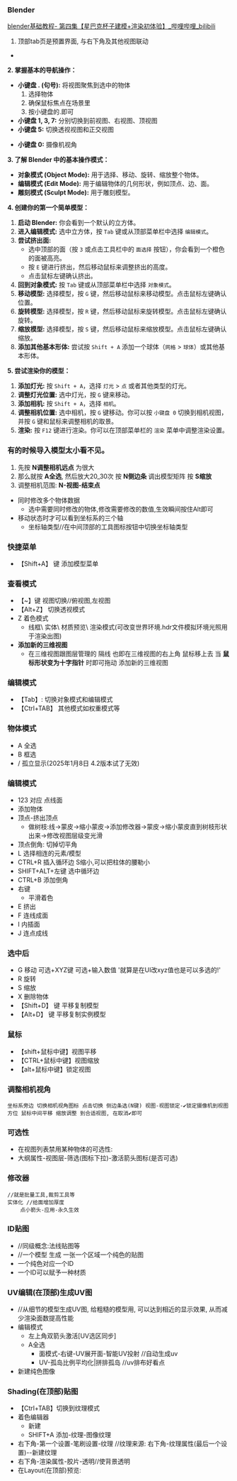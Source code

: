 ### Blender
[blender基础教程- 第四集【星巴克杯子建模+渲染初体验】_哔哩哔哩_bilibili](https://www.bilibili.com/video/BV1Ar4y1K7RQ/?p=4&spm_id_from=pageDriver)

1. 顶部tab页是预置界面, 与右下角及其他视图联动
- 
**2. 掌握基本的导航操作：**

*   **小键盘 . (句号):** 将视图聚焦到选中的物体
	1. 选择物体
	2. 确保鼠标焦点在场景里
	3. 按小键盘的.即可
*   **小键盘 1, 3, 7:** 分别切换到前视图、右视图、顶视图
*   **小键盘 5:** 切换透视视图和正交视图
-   **小键盘 0:**  摄像机视角

**3. 了解 Blender 中的基本操作模式：**

*   **对象模式 (Object Mode):** 用于选择、移动、旋转、缩放整个物体。
*   **编辑模式 (Edit Mode):** 用于编辑物体的几何形状，例如顶点、边、面。
*   **雕刻模式 (Sculpt Mode):** 用于雕刻模型。

**4. 创建你的第一个简单模型：**

1.  **启动 Blender:** 你会看到一个默认的立方体。
2.  **进入编辑模式:** 选中立方体，按 `Tab` 键或从顶部菜单栏中选择 `编辑模式`。
3.  **尝试挤出面:**
    *   选中顶部的面（按 `3` 或点击工具栏中的 `面选择` 按钮），你会看到一个橙色的面被高亮。
    *   按 `E` 键进行挤出，然后移动鼠标来调整挤出的高度。
    *   点击鼠标左键确认挤出。
4.  **回到对象模式:** 按 `Tab` 键或从顶部菜单栏中选择 `对象模式`。
5.  **移动模型:** 选择模型，按 `G` 键，然后移动鼠标来移动模型。点击鼠标左键确认位置。
6.  **旋转模型:** 选择模型，按 `R` 键，然后移动鼠标来旋转模型。点击鼠标左键确认旋转。
7.  **缩放模型:** 选择模型，按 `S` 键，然后移动鼠标来缩放模型。点击鼠标左键确认缩放。
8. **添加其他基本形体:** 尝试按 `Shift + A` 添加一个球体（`网格` > `球体`）或其他基本形体。

**5. 尝试渲染你的模型：**

1.  **添加灯光:** 按 `Shift + A`，选择 `灯光` > `点` 或者其他类型的灯光。
2.  **调整灯光位置:** 选中灯光，按 `G` 键来移动。
3.  **添加相机:** 按 `Shift + A`，选择 `相机`。
4.  **调整相机位置:** 选中相机，按 `G` 键移动。你可以按 `小键盘 0` 切换到相机视图，并按 `G` 键和鼠标来调整相机的取景。
5.  **渲染:** 按 `F12` 键进行渲染。你可以在顶部菜单栏的 `渲染` 菜单中调整渲染设置。


### 有的时候导入模型太小看不见。
1. 先按 **N调整相机远点** 为很大
2. 那么就按 **A全选**, 然后放大20_30次 按 **N侧边条** 调出模型矩阵 按 **S缩放**
3. 调整相机范围: **N-视图-结束点**

- 同时修改多个物体数据
	- 选中需要同时修改的物体,修改需要修改的数值,生效瞬间按住Alt即可
- 移动状态时才可以看到坐标系的三个轴
	- 坐标轴类型//在中间顶部的工具图标按钮中切换坐标轴类型

### 快捷菜单
- 【Shift+A】 键 添加模型菜单

### 查看模式
- 【~】键 视图切换//俯视图,左视图
- 【Alt+Z】 切换透视模式
- Z 着色模式
	- 线框\ 实体\ 材质预览\ 渲染模式(可改变世界环境.hdr文件模拟环境光照用于渲染出图)
- **添加新的三维视图**
	- 在三维视图跟图层管理的 隔线 也即在三维视图的右上角 鼠标移上去 当 **鼠标形状变为十字指针** 时即可拖动 添加新的三维视图
### 编辑模式
- 【Tab】:  切换对象模式和编辑模式
- 【Ctrl+TAB】 其他模式如权重模式等
### 物体模式
- A 全选
- B 框选
- / 孤立显示(2025年1月8日 4.2版本试了无效)

### 编辑模式
- 123 对应 点线面
- 添加物体
- 顶点-挤出顶点
	- 做树枝:线->蒙皮->缩小蒙皮->添加修改器->蒙皮->缩小蒙皮直到树枝形状出来->修改视图层级变光滑
- 顶点倒角: 切掉切平角
- L 选择相连的元素/模型
- CTRL+R 插入循环边 S缩小,可以把柱体的腰勒小
- SHIFT+ALT+左键 选中循环边
- CTRL+B 添加倒角
- 右键
	- 平滑着色
- E 挤出
- F 连线成面
- I 内插面
- J 连点成线

### 选中后
- G 移动 可选+XYZ键 可选+输入数值 '就算是在UI改xyz值也是可以多选的!'
- R 旋转
- S 缩放
- X 删除物体 
- 【Shift+D】 键 平移复制模型 
- 【Alt+D】 键 平移复制实例模型

### 鼠标
- 【shift+鼠标中键】视图平移
- 【CTRL+鼠标中键】视图缩放
- 【alt+鼠标中键】锁定视图

### 调整相机视角
	坐标系旁边 切换相机视角图标 点击切换 侧边条选(N键) 视图-视图锁定-✔锁定摄像机到视图方位 鼠标中间平移 缩放调整 到合适视图, 在取消✔即可

### 可选性
- 在视图列表禁用某种物体的可选性: 
- 大纲属性-视图层-筛选(图标下拉)-激活箭头图标(是否可选)

### 修改器
	//就是批量工具,裁剪工具等
	实体化 //给面增加厚度
		点小箭头-应用-永久生效

### ID贴图
- //同级概念:法线贴图等
- //一个模型 生成 一张一个区域一个纯色的贴图
- 一个纯色对应一个ID
- 一个ID可以赋予一种材质

### UV编辑(在顶部)生成UV图
- //从细节的模型生成UV图, 给粗糙的模型用, 可以达到相近的显示效果, 从而减少渲染面数提高性能
- 编辑模式
	- 左上角双箭头激活[UV选区同步]
	- A全选
		- 面模式-右键-UV展开面-智能UV投射 //自动生成uv
		- UV-孤岛比例平均化|拼排孤岛 //uv排布好看点
- 新建纯色图像
### Shading(在顶部)贴图
- 【Ctrl+TAB】切换到纹理模式
- 着色编辑器
	- 新建
	- SHIFT+A 添加-纹理-图像纹理
- 右下角-第一个设置-笔刷设置-纹理 //纹理来源: 右下角-纹理属性(最后一个设置)--新建纹理
- 右下角-渲染属性-胶片-透明//使背景透明
- 在Layout(在顶部)预览: 
